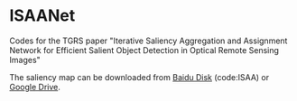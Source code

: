 # ISAANet
Codes for the TGRS paper "Iterative Saliency Aggregation and Assignment Network for Efficient Salient Object Detection in Optical Remote Sensing Images"

The saliency map can be downloaded from [Baidu Disk](https://pan.baidu.com/s/1lgXgKDqGUC7EYb_Cxqk_5A) (code:ISAA) or [Google Drive](https://drive.google.com/file/d/1k2AdN2vbectpmVRx4Q_se9Uxeka8oWMd/view?usp=sharing).
